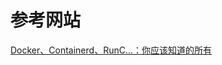 # 参考网站
[Docker、Containerd、RunC...：你应该知道的所有](http://www.infoq.com/cn/news/2017/02/Docker-Containerd-RunC)
